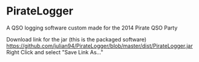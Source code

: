 PirateLogger
============

A QSO logging software custom made for the 2014 Pirate QSO Party

Download link for the jar (this is the packaged software)
https://github.com/julian94/PirateLogger/blob/master/dist/PirateLogger.jar
Right Click and select "Save Link As..."
